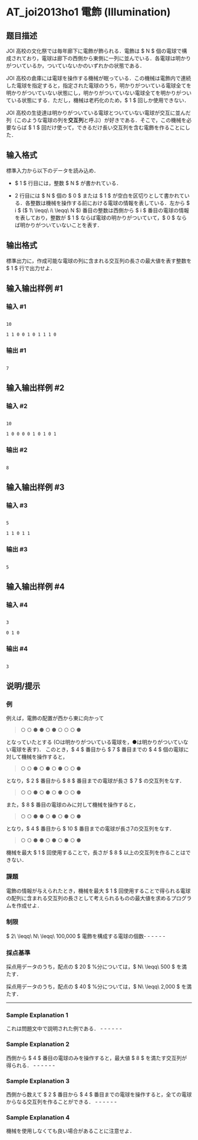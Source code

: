 # AT_joi2013ho1 電飾 (Illumination)

## 题目描述

[problemUrl]: https://atcoder.jp/contests/joi2013ho/tasks/joi2013ho1

JOI 高校の文化祭では毎年廊下に電飾が飾られる．電飾は $ N $ 個の電球で構成されており，電球は廊下の西側から東側に一列に並んでいる．各電球は明かりがついているか，ついていないかのいずれかの状態である．

JOI 高校の倉庫には電球を操作する機械が眠っている．この機械は電飾内で連続した電球を指定すると，指定された電球のうち，明かりがついている電球全てを明かりがついていない状態にし，明かりがついていない電球全てを明かりがついている状態にする．ただし，機械は老朽化のため，$ 1 $ 回しか使用できない．

JOI 高校の生徒達は明かりがついている電球とついていない電球が交互に並んだ列（このような電球の列を**交互列**と呼ぶ）が好きである．そこで，この機械を必要ならば $ 1 $ 回だけ使って，できるだけ長い交互列を含む電飾を作ることにした．

## 输入格式

標準入力から以下のデータを読み込め．

- $ 1 $ 行目には，整数 $ N $ が書かれている．
- 2 行目には $ N $ 個の $ 0 $ または $ 1 $ が空白を区切りとして書かれている．各整数は機械を操作する前における電球の情報を表している．左から $ i $ ($ 1\ \leqq\ i\ \leqq\ N $) 番目の整数は西側から $ i $ 番目の電球の情報を表しており，整数が $ 1 $ ならば電球の明かりがついていて，$ 0 $ ならば明かりがついていないことを表す．

## 输出格式

標準出力に，作成可能な電球の列に含まれる交互列の長さの最大値を表す整数を $ 1 $ 行で出力せよ．

## 输入输出样例 #1

### 输入 #1

```
10
1 1 0 0 1 0 1 1 1 0
```

### 输出 #1

```
7
```

## 输入输出样例 #2

### 输入 #2

```
10
1 0 0 0 0 1 0 1 0 1
```

### 输出 #2

```
8
```

## 输入输出样例 #3

### 输入 #3

```
5
1 1 0 1 1
```

### 输出 #3

```
5
```

## 输入输出样例 #4

### 输入 #4

```
3
0 1 0
```

### 输出 #4

```
3
```

## 说明/提示

### 例

例えば，電飾の配置が西から東に向かって

> ○ ○ ● ● ○ ● ○ ○ ○ ●

となっていたとする (○は明かりがついている電球を，●は明かりがついていない電球を表す)． このとき，$ 4 $ 番目から $ 7 $ 番目までの $ 4 $ 個の電球に対して機械を操作すると，

> ○ ○ ● ○ ● ○ ● ○ ○ ●

となり，$ 2 $ 番目から $ 8 $ 番目までの電球が長さ $ 7 $ の交互列をなす．

> ○ ○ ● ○ ● ○ ● ○ ○ ●

また，$ 8 $ 番目の電球のみに対して機械を操作すると，

> ○ ○ ● ● ○ ● ○ ● ○ ●

となり，$ 4 $ 番目から $ 10 $ 番目までの電球が長さ7の交互列をなす．

> ○ ○ ● ● ○ ● ○ ● ○ ●

機械を最大 $ 1 $ 回使用することで，長さが $ 8 $ 以上の交互列を作ることはできない．

### 課題

電飾の情報が与えられたとき，機械を最大 $ 1 $ 回使用することで得られる電球の配列に含まれる交互列の長さとして考えられるものの最大値を求めるプログラムを作成せよ．

### 制限

$ 2\ \leqq\ N\ \leqq\ 100\,000 $ 電飾を構成する電球の個数- - - - - -

### 採点基準

採点用データのうち，配点の $ 20 $ %分については，$ N\ \leqq\ 500 $ を満たす．

採点用データのうち，配点の $ 40 $ %分については，$ N\ \leqq\ 2\,000 $ を満たす．

- - - - - -

### Sample Explanation 1

これは問題文中で説明された例である． - - - - - -

### Sample Explanation 2

西側から $ 4 $ 番目の電球のみを操作すると，最大値 $ 8 $ を満たす交互列が得られる． - - - - - -

### Sample Explanation 3

西側から数えて $ 2 $ 番目から $ 4 $ 番目までの電球を操作すると，全ての電球からなる交互列を作ることができる． - - - - - -

### Sample Explanation 4

機械を使用しなくても良い場合があることに注意せよ．